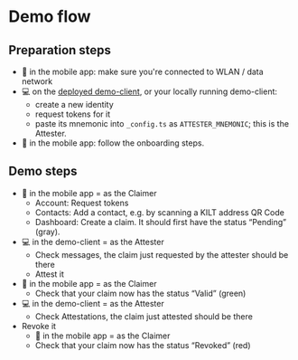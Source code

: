 # Demo flow

## Preparation steps

* 📱 in the mobile app: make sure you're connected to WLAN / data network
* 💻 on the [deployed demo-client](https://demo.kilt.io/dashboard), or your locally running demo-client: 
  * create a new identity
  * request tokens for it
  * paste its mnemonic into `_config.ts` as `ATTESTER_MNEMONIC`; this is the Attester.
* 📱 in the mobile app: follow the onboarding steps.

## Demo steps

* 📱 in the mobile app = as the Claimer
  * Account: Request tokens
  * Contacts: Add a contact, e.g. by scanning a KILT address QR Code
  * Dashboard: Create a claim. It should first have the status “Pending” (gray).
* 💻 in the demo-client = as the Attester
  * Check messages, the claim just requested by the attester should be there
  * Attest it
* 📱 in the mobile app = as the Claimer 
  * Check that your claim now has the status “Valid” (green)
* 💻 in the demo-client = as the Attester
  * Check Attestations, the claim just attested should be there
* Revoke it
  * 📱 in the mobile app = as the Claimer
  * Check that your claim now has the status “Revoked” (red)
